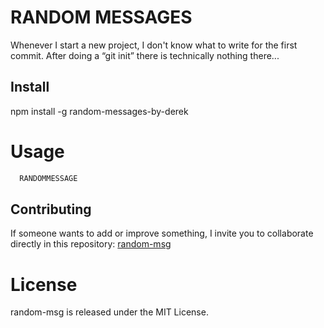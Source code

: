 # RANDOM MESSAGES

Whenever I start a new project, I don't know what to write for the first commit. After doing a “git init” there is technically nothing there...

## Install

npm install -g random-messages-by-derek

# Usage
  ```js
    RANDOMMESSAGE
  ```

## Contributing
If someone wants to add or improve something, I invite you to collaborate directly in this repository: [random-msg](https://github.com/dereksamuel/RANDOM-MESSAGES)

# License
random-msg is released under the MIT License.

